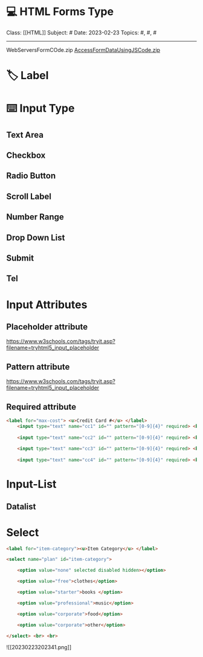 # 💻 HTML Forms Type
Class: [[HTML]]
Subject: #
Date: 2023-02-23
Topics: #, #, # 

---


WebServersFormCOde.zip
[AccessFormDataUsingJSCode.zip](https://www.cs.umd.edu/class/spring2023/cmsc335/prot/lectures/Week09/AccessFormDataUsingJSCode.zip)


# 🏷️ Label

# ⌨️ Input Type

## Text Area

## Checkbox 

## Radio Button

## Scroll Label

## Number Range

## Drop Down List


## Submit

## Tel

# Input Attributes
## Placeholder attribute
https://www.w3schools.com/tags/tryit.asp?filename=tryhtml5_input_placeholder

## Pattern attribute
https://www.w3schools.com/tags/tryit.asp?filename=tryhtml5_input_placeholder

## Required attribute
```html
<label for="max-cost"> <u>Credit Card #</u> </label>
	<input type="text" name="cc1" id="" pattern="[0-9]{4}" required> <br> <br>
	
	<input type="text" name="cc2" id="" pattern="[0-9]{4}" required> <br> <br>
	
	<input type="text" name="cc3" id="" pattern="[0-9]{4}" required> <br> <br>
	
	<input type="text" name="cc4" id="" pattern="[0-9]{4}" required> <br> <br>
```


# Input-List
## Datalist


# Select
```html
<label for="item-category"><u>Item Category</u> </label>

<select name="plan" id="item-category">

	<option value="none" selected disabled hidden></option>

	<option value="free">clothes</option>

	<option value="starter">books </option>

	<option value="professional">music</option>

	<option value="corporate">food</option>

	<option value="corporate">other</option>

</select> <br> <br>
```

![[20230223202341.png]]
